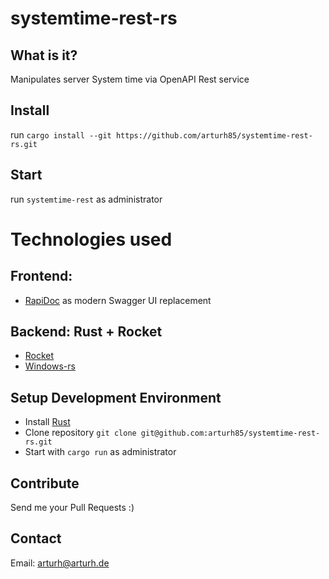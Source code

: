 # systemtime-rest-rs

## What is it?
Manipulates server System time via OpenAPI Rest service

## Install

run `cargo install --git https://github.com/arturh85/systemtime-rest-rs.git`

## Start

run `systemtime-rest` as administrator 

# Technologies used

## Frontend: 
- [RapiDoc](https://mrin9.github.io/RapiDoc/) as modern Swagger UI replacement 

## Backend: Rust + Rocket
- [Rocket](https://rocket.rs/) 
- [Windows-rs](https://github.com/microsoft/windows-rs) 

## Setup Development Environment 
- Install [Rust](https://rustup.rs/)
- Clone repository `git clone git@github.com:arturh85/systemtime-rest-rs.git`
- Start with `cargo run` as administrator

## Contribute

Send me your Pull Requests :)

## Contact

Email: [arturh@arturh.de](mailto:arturh@arturh.de)
